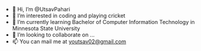- 👋 Hi, I’m @UtsavPahari
- 👀 I’m interested in coding and playing cricket
- 🌱 I’m currently learning Bachelor of Computer Information Technology in Minnesota State University
- 💞️ I’m looking to collaborate on ...
- 📫 You can mail me at youtsav02@gmail.com

<!---
UtsavPahari/UtsavPahari is a ✨ special ✨ repository because its `README.md` (this file) appears on your GitHub profile.
You can click the Preview link to take a look at your changes.
--->
